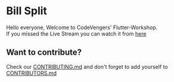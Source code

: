 # Bill Split
Hello everyone, Welcome to CodeVengers' Flutter-Workshop.\
If you missed the Live Stream you can watch it from [here](https://youtu.be/2L09M_DwstE)

## Want to contribute?
Check our [CONTRIBUTING.md](https://github.com/CodeVengersTeam/Bill-Split-app/blob/master/CONTRIBUTING.md) and don't forget to add yourself to [CONTRIBUTORS.md](https://github.com/CodeVengersTeam/Bill-Split-app/blob/master/CONTRIBUTORS.md) 